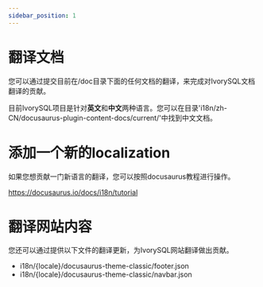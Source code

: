 ```yaml
---
sidebar_position: 1
---
```


# 翻译文档

您可以通过提交目前在/doc目录下面的任何文档的翻译，来完成对IvorySQL文档翻译的贡献。

目前IvorySQL项目是针对**英文**和**中文**两种语言。您可以在目录'i18n/zh-CN/docusaurus-plugin-content-docs/current/'中找到中文文档。

# 添加一个新的localization

如果您想贡献一门新语言的翻译，您可以按照docusaurus教程进行操作。

https://docusaurus.io/docs/i18n/tutorial

# 翻译网站内容

您还可以通过提供以下文件的翻译更新，为IvorySQL网站翻译做出贡献。

- i18n/{locale}/docusaurus-theme-classic/footer.json
- i18n/{locale}/docusaurus-theme-classic/navbar.json

